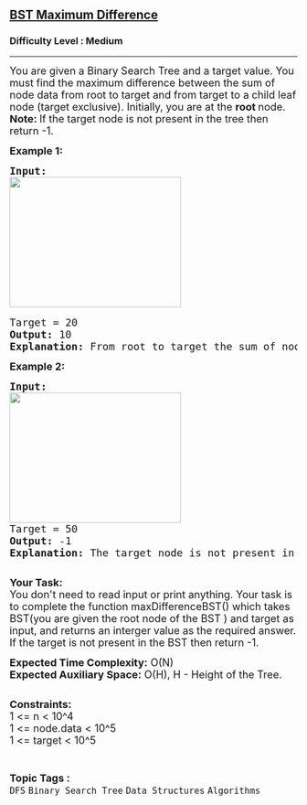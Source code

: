 <h2><a href="https://practice.geeksforgeeks.org/problems/e841e10213ddf839d51c2909f1808632a19ae0bf/1">BST Maximum Difference</a></h2><h3>Difficulty Level : Medium</h3><hr><div class="problems_problem_content__Xm_eO"><p><span style="font-size:18px">You are given a Binary Search Tree and a target value. You must&nbsp;find the maximum difference between the sum of node data from root to target and from target to a child leaf node (target exclusive). Initially, you are at the <strong>root </strong>node.<br>
<strong>Note: </strong>If the target node is not present in the tree&nbsp;then return -1.</span></p>

<p><strong><span style="font-size:18px">Example 1:</span></strong></p>

<pre><span style="font-size:18px"><strong>Input:</strong></span>
<img alt="" src="https://media.geeksforgeeks.org/img-practice/BSTDownwardTraversal-1662975635.png" style="height:228px; width:300px">

<span style="font-size:18px">Target = 20
<strong>Output:</strong> 10
<strong>Explanation:</strong> From root to target the sum of node data is 25 and from target to the children leaf nodes the sums of the node data are 15 and 22. So, the maximum difference will be (25-15) = 10.
</span></pre>

<p><strong><span style="font-size:18px">Example 2:</span></strong></p>

<pre><strong><span style="font-size:18px">Input:</span>
</strong><img alt="" src="https://media.geeksforgeeks.org/img-practice/BSTDownwardTraversal-1662975635.png" style="height:228px; width:300px">
<span style="font-size:18px">Target = 50
<strong>Output:</strong> -1
<strong>Explanation:</strong> The target node is not present in the tree.</span><strong>
</strong></pre>

<p><br>
<span style="font-size:18px"><strong>Your Task:</strong><br>
You don't need to read input or print anything. Your task is to complete the function maxDifferenceBST() which takes BST(you are given the root node of the BST&nbsp;)&nbsp;and target&nbsp;as input, and returns an interger value as the required answer. If the target is not present in the BST&nbsp;then return -1.</span></p>

<p><span style="font-size:18px"><strong>Expected Time Complexity:</strong>&nbsp;O(N)<br>
<strong>Expected Auxiliary Space:</strong>&nbsp;O(H), H - Height of the Tree.</span></p>

<p><br>
<span style="font-size:18px"><strong>Constraints:</strong><br>
1 &lt;= n &lt;&nbsp;10^4<br>
1 &lt;= node.data&nbsp;&lt;&nbsp;10^5<br>
1 &lt;= target &lt;&nbsp;10^5</span></p>
</div><br><p><span style=font-size:18px><strong>Topic Tags : </strong><br><code>DFS</code>&nbsp;<code>Binary Search Tree</code>&nbsp;<code>Data Structures</code>&nbsp;<code>Algorithms</code>&nbsp;